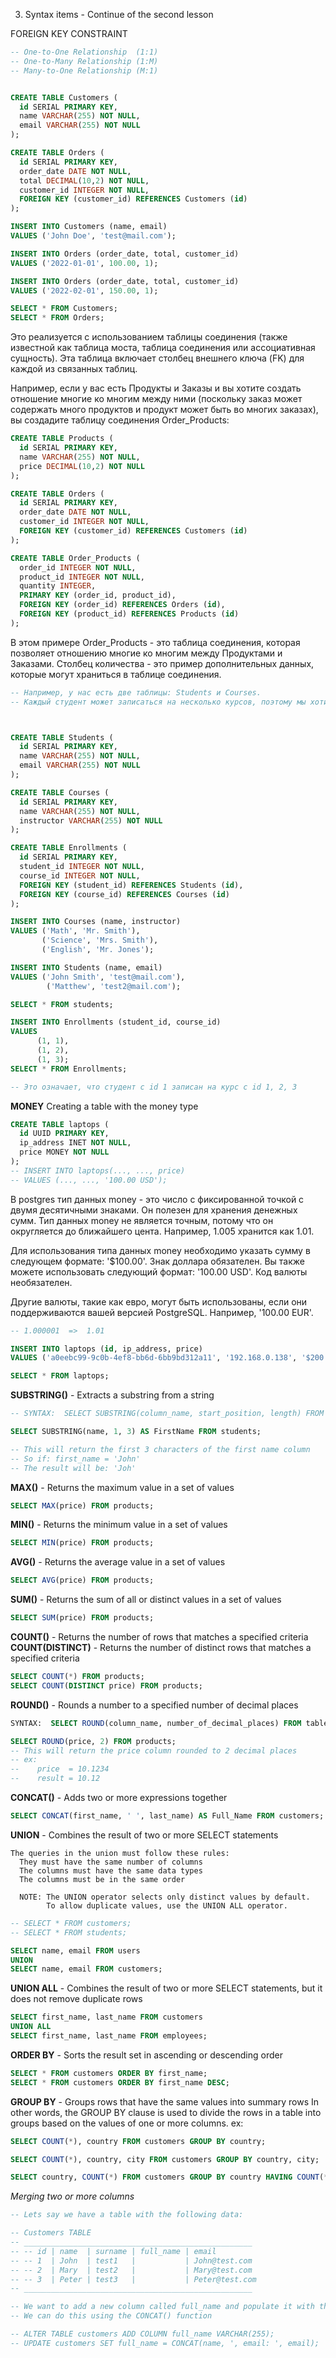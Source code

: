 3. Syntax items - Continue of the second lesson


FOREIGN KEY CONSTRAINT
<!-- ---------------------- -->
```sql
-- One-to-One Relationship  (1:1)
-- One-to-Many Relationship (1:M)
-- Many-to-One Relationship (M:1)


CREATE TABLE Customers (
  id SERIAL PRIMARY KEY,
  name VARCHAR(255) NOT NULL,
  email VARCHAR(255) NOT NULL
);

CREATE TABLE Orders (
  id SERIAL PRIMARY KEY,
  order_date DATE NOT NULL,
  total DECIMAL(10,2) NOT NULL,
  customer_id INTEGER NOT NULL,
  FOREIGN KEY (customer_id) REFERENCES Customers (id)
);

INSERT INTO Customers (name, email)
VALUES ('John Doe', 'test@mail.com');

INSERT INTO Orders (order_date, total, customer_id)
VALUES ('2022-01-01', 100.00, 1);

INSERT INTO Orders (order_date, total, customer_id)
VALUES ('2022-02-01', 150.00, 1);

SELECT * FROM Customers;
SELECT * FROM Orders;
```

<!-- [==============================================================================] -->
<!-- MANY TO MANY RELATIONSHIP -->
Это реализуется с использованием таблицы соединения (также известной как таблица моста, таблица соединения или ассоциативная сущность). Эта таблица включает столбец внешнего ключа (FK) для каждой из связанных таблиц.

Например, если у вас есть Продукты и Заказы и вы хотите создать отношение многие ко многим между ними (поскольку заказ может содержать много продуктов и продукт может быть во многих заказах), вы создадите таблицу соединения Order_Products:


```sql
CREATE TABLE Products (
  id SERIAL PRIMARY KEY,
  name VARCHAR(255) NOT NULL,
  price DECIMAL(10,2) NOT NULL
);

CREATE TABLE Orders (
  id SERIAL PRIMARY KEY,
  order_date DATE NOT NULL,
  customer_id INTEGER NOT NULL,
  FOREIGN KEY (customer_id) REFERENCES Customers (id)
);

CREATE TABLE Order_Products (
  order_id INTEGER NOT NULL,
  product_id INTEGER NOT NULL,
  quantity INTEGER,
  PRIMARY KEY (order_id, product_id),
  FOREIGN KEY (order_id) REFERENCES Orders (id),
  FOREIGN KEY (product_id) REFERENCES Products (id)
);
```
В этом примере Order_Products - это таблица соединения, которая позволяет отношению многие ко многим между Продуктами и Заказами. Столбец количества - это пример дополнительных данных, которые могут храниться в таблице соединения.

<!-- [==============================================================================] -->


```sql
-- Например, у нас есть две таблицы: Students и Courses.
-- Каждый студент может записаться на несколько курсов, поэтому мы хотим создать отношение между двумя таблицами, используя ограничение FOREIGN KEY.



CREATE TABLE Students (
  id SERIAL PRIMARY KEY,
  name VARCHAR(255) NOT NULL,
  email VARCHAR(255) NOT NULL
);

CREATE TABLE Courses (
  id SERIAL PRIMARY KEY,
  name VARCHAR(255) NOT NULL,
  instructor VARCHAR(255) NOT NULL
);

CREATE TABLE Enrollments (
  id SERIAL PRIMARY KEY,
  student_id INTEGER NOT NULL,
  course_id INTEGER NOT NULL,
  FOREIGN KEY (student_id) REFERENCES Students (id),
  FOREIGN KEY (course_id) REFERENCES Courses (id)
);

INSERT INTO Courses (name, instructor) 
VALUES ('Math', 'Mr. Smith'),
       ('Science', 'Mrs. Smith'),
       ('English', 'Mr. Jones');

INSERT INTO Students (name, email)
VALUES ('John Smith', 'test@mail.com'),
        ('Matthew', 'test2@mail.com');

SELECT * FROM students;

INSERT INTO Enrollments (student_id, course_id)
VALUES 
      (1, 1),
      (1, 2),
      (1, 3);
SELECT * FROM Enrollments;

-- Это означает, что студент с id 1 записан на курс с id 1, 2, 3
```

<!-- [==============================================================================] -->
**MONEY**
Creating a table with the money type
```sql
CREATE TABLE laptops (
  id UUID PRIMARY KEY,
  ip_address INET NOT NULL,
  price MONEY NOT NULL
);
-- INSERT INTO laptops(..., ..., price)
-- VALUES (..., ..., '100.00 USD');

```
В postgres тип данных money - это число с фиксированной точкой с двумя десятичными знаками. Он полезен для хранения денежных сумм. Тип данных money не является точным, потому что он округляется до ближайшего цента. Например, 1.005 хранится как 1.01.

Для использования типа данных money необходимо указать сумму в следующем формате: '$100.00'. Знак доллара обязателен. Вы также можете использовать следующий формат: '100.00 USD'. Код валюты необязателен.

Другие валюты, такие как евро, могут быть использованы, если они поддерживаются вашей версией PostgreSQL. Например, '100.00 EUR'.

```sql
-- 1.000001  =>  1.01

INSERT INTO laptops (id, ip_address, price)
VALUES ('a0eebc99-9c0b-4ef8-bb6d-6bb9bd312a11', '192.168.0.138', '$200');

SELECT * FROM laptops;
```
<!-- [==============================================================================]  -->

**SUBSTRING()** - Extracts a substring from a string

```sql
-- SYNTAX:  SELECT SUBSTRING(column_name, start_position, length) FROM table_name;

SELECT SUBSTRING(name, 1, 3) AS FirstName FROM students;

-- This will return the first 3 characters of the first name column
-- So if: first_name = 'John'
-- The result will be: 'Joh'
```



<!-- -------------------------------------------------------------------------------- -->
**MAX()** - Returns the maximum value in a set of values
```sql
SELECT MAX(price) FROM products;
```
<!-- -------------------------------------------------------------------------------- -->
**MIN()** - Returns the minimum value in a set of values
```sql
SELECT MIN(price) FROM products;
```
<!-- -------------------------------------------------------------------------------- -->
**AVG()** - Returns the average value in a set of values
```sql
SELECT AVG(price) FROM products;
```
<!-- -------------------------------------------------------------------------------- -->
**SUM()** - Returns the sum of all or distinct values in a set of values
```sql
SELECT SUM(price) FROM products;
```
<!-- -------------------------------------------------------------------------------- -->
**COUNT()** - Returns the number of rows that matches a specified criteria
**COUNT(DISTINCT)** - Returns the number of distinct rows that matches a specified criteria
```sql
SELECT COUNT(*) FROM products;
SELECT COUNT(DISTINCT price) FROM products;
```
<!-- -------------------------------------------------------------------------------- -->
**ROUND()** - Rounds a number to a specified number of decimal places
```sql
SYNTAX:  SELECT ROUND(column_name, number_of_decimal_places) FROM table_name;

SELECT ROUND(price, 2) FROM products;
-- This will return the price column rounded to 2 decimal places
-- ex:
--    price  = 10.1234
--    result = 10.12
```
<!-- -------------------------------------------------------------------------------- -->
**CONCAT()** - Adds two or more expressions together
```sql
SELECT CONCAT(first_name, ' ', last_name) AS Full_Name FROM customers;
```
<!-- -------------------------------------------------------------------------------- -->
**UNION**  - Combines the result of two or more SELECT statements

    The queries in the union must follow these rules:
      They must have the same number of columns
      The columns must have the same data types
      The columns must be in the same order
      
      NOTE: The UNION operator selects only distinct values by default. 
            To allow duplicate values, use the UNION ALL operator.
```sql
-- SELECT * FROM customers;
-- SELECT * FROM students;

SELECT name, email FROM users
UNION
SELECT name, email FROM customers;
```
<!-- -------------------------------------------------------------------------------- -->
**UNION ALL** - Combines the result of two or more SELECT statements, 
                but it does not remove duplicate rows
```sql
SELECT first_name, last_name FROM customers
UNION ALL
SELECT first_name, last_name FROM employees;
```
<!-- -------------------------------------------------------------------------------- -->
**ORDER BY**  - Sorts the result set in ascending or descending order
```sql
SELECT * FROM customers ORDER BY first_name;
SELECT * FROM customers ORDER BY first_name DESC;
```
<!-- -------------------------------------------------------------------------------- -->
**GROUP BY** - Groups rows that have the same values into summary rows
In other words, the GROUP BY clause is used to divide the rows in a table into groups based on the values of one or more columns. 
ex:
```sql
SELECT COUNT(*), country FROM customers GROUP BY country;

SELECT COUNT(*), country, city FROM customers GROUP BY country, city;

SELECT country, COUNT(*) FROM customers GROUP BY country HAVING COUNT(*) > 1;
```




<!-- -------------------------------------------------------------------------------- -->
*Merging two or more columns*

```sql
-- Lets say we have a table with the following data:

-- Customers TABLE
-- ___________________________________________________
-- -- id | name  | surname | full_name | email
-- -- 1  | John  | test1   |           | John@test.com
-- -- 2  | Mary  | test2   |           | Mary@test.com
-- -- 3  | Peter | test3   |           | Peter@test.com
-- ___________________________________________________

-- We want to add a new column called full_name and populate it with the first name and last name
-- We can do this using the CONCAT() function

-- ALTER TABLE customers ADD COLUMN full_name VARCHAR(255);
-- UPDATE customers SET full_name = CONCAT(name, ', email: ', email);
```

